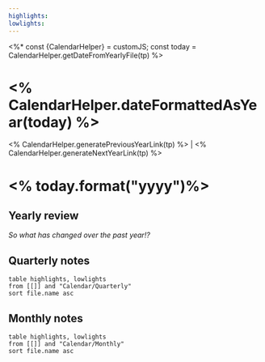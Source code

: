 ```yaml
---
highlights: 
lowlights:
---
```

<%*
const {CalendarHelper} = customJS;
const today = CalendarHelper.getDateFromYearlyFile(tp)
%>

# <% CalendarHelper.dateFormattedAsYear(today) %>

<% CalendarHelper.generatePreviousYearLink(tp) %> | <% CalendarHelper.generateNextYearLink(tp) %>

# <% today.format("yyyy")%>

## Yearly review

_So what has changed over the past year!?_

## Quarterly notes

```dataview
table highlights, lowlights
from [[]] and "Calendar/Quarterly"
sort file.name asc
```

## Monthly notes

```dataview
table highlights, lowlights
from [[]] and "Calendar/Monthly"
sort file.name asc
```
